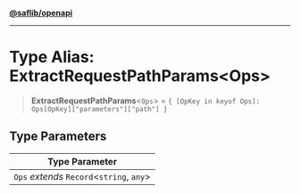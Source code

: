 [**@saflib/openapi**](../index.md)

***

# Type Alias: ExtractRequestPathParams\<Ops\>

> **ExtractRequestPathParams**\<`Ops`\> = `{ [OpKey in keyof Ops]: Ops[OpKey]["parameters"]["path"] }`

## Type Parameters

| Type Parameter |
| ------ |
| `Ops` *extends* `Record`\<`string`, `any`\> |
